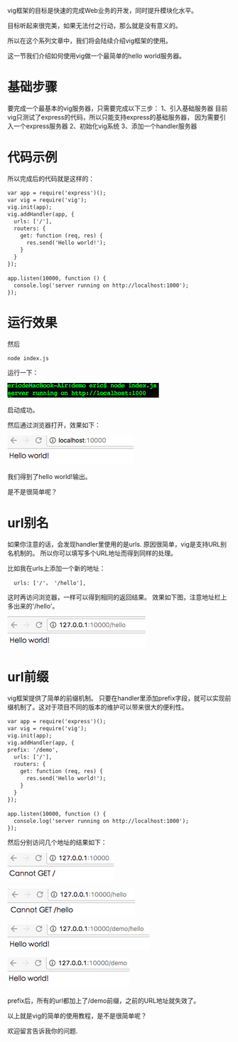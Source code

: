 vig框架的目标是快速的完成Web业务的开发，同时提升模块化水平。

目标听起来很完美，如果无法付之行动，那么就是没有意义的。

所以在这个系列文章中，我们将会陆续介绍vig框架的使用。

这一节我们介绍如何使用vig做一个最简单的hello world服务器。

# 基础步骤
要完成一个最基本的vig服务器，只需要完成以下三步：
1、引入基础服务器
目前vig只测试了express的代码，所以只能支持express的基础服务器，
因为需要引入一个express服务器
2、初始化vig系统
3、添加一个handler服务器

# 代码示例

所以完成后的代码就是这样的：

```node
var app = require('express')();
var vig = require('vig');
vig.init(app);
vig.addHandler(app, {
  urls: ['/'],
  routers: {
    get: function (req, res) {
      res.send('Hello world!');
    }
  }
});

app.listen(10000, function () {
  console.log('server running on http://localhost:1000');
});

```

# 运行效果

然后

```
node index.js
```

运行一下：

![](./server.png)


启动成功。

然后通过浏览器打开，效果如下：

![](./browser.png)


我们得到了hello world!输出。

是不是很简单呢？

# url别名

如果你注意的话，会发现handler里使用的是urls.
原因很简单，vig是支持URL别名机制的。
所以你可以填写多个URL地址而得到同样的处理。

比如我在urls上添加一个新的地址：
```
  urls: ['/'， '/hello'],
```
这时再访问浏览器，一样可以得到相同的返回结果。
效果如下图，注意地址栏上多出来的'/hello'。

![](./browser-1.png)



# url前缀

vig框架提供了简单的前缀机制。
只要在handler里添加prefix字段，就可以实现前缀机制了。这对于项目不同的版本的维护可以带来很大的便利性。

```node
var app = require('express')();
var vig = require('vig');
vig.init(app);
vig.addHandler(app, {
prefix: '/demo',
  urls: ['/'],
  routers: {
    get: function (req, res) {
      res.send('Hello world!');
    }
  }
});

app.listen(10000, function () {
  console.log('server running on http://localhost:1000');
});

```

然后分别访问几个地址的结果如下：

![](./prefix/1.png)

![](./prefix/2.png)

![](./prefix/3.png)

![](./prefix/4.png)






prefix后，所有的url都加上了/demo前缀，之前的URL地址就失效了。

以上就是vig的简单的使用教程，是不是很简单呢？

欢迎留言告诉我你的问题.




